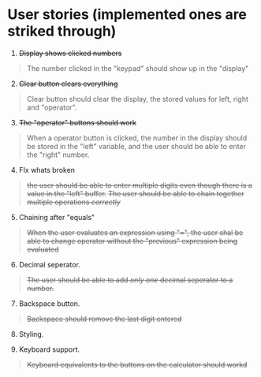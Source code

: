 User stories (implemented ones are striked through)
=====================================================

1. ~~Display shows clicked numbers~~

>The number clicked in the "keypad" should show up in the "display"

2. ~~Clear button clears everything~~
>Clear button should clear the display, the stored values for left, right and "operator".

3. ~~The "operator" buttons should work~~
>When a operator button is clicked, the number in the display should be stored in the "left" variable, and the user should be able to enter the "right" number.

4. FIx whats broken
>~~the user should be able to enter multiple digits even though there is a value in the "left" buffer.~~
>~~The user should be able to chain together multiple operations *correctly*~~

5. Chaining after "equals"
>~~When the user evaluates an expression using "=", the user shal be able to change operator without the "previous" expression being evaluated~~

6. Decimal seperator.
>~~The user should be able to add *only one* decimal seperator to a number.~~

7. Backspace button.
>~~Backspace should remove the last digit entered~~

8. Styling.

9. Keyboard support.
> ~~Keyboard equivalents to the buttons on the calculator should workd~~